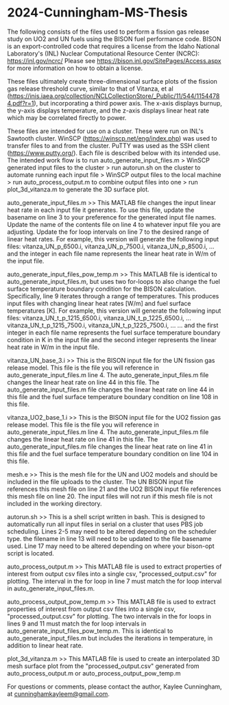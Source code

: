 # 2024-Cunningham-MS-Thesis

The following consists of the files used to perform a fission gas release study on UO2 and UN fuels using the BISON fuel performance code. BISON is an export-controlled code that requires a license from the Idaho National Laboratory's (INL) Nuclear Computational Resource Center (NCRC): https://inl.gov/ncrc/
Please see https://bison.inl.gov/SitePages/Access.aspx for more information on how to obtain a license. 

These files ultimately create three-dimensional surface plots of the fission gas release threshold curve, similar to that of Vitanza, et al (https://inis.iaea.org/collection/NCLCollectionStore/_Public/11/544/11544784.pdf?r=1), but incorporating a third power axis. The x-axis displays burnup, the y-axis displays temperature, and the z-axis displays linear heat rate which may be correlated firectly to power.

These files are intended for use on a cluster. These were run on INL's Sawtooth cluster. WinSCP (https://winscp.net/eng/index.php) was used to transfer files to and from the cluster. PuTTY was used as the SSH client (https://www.putty.org/). Each file is described below with its intended use. The intended work flow is to run auto_generate_input_files.m > WinSCP generated input files to the cluster > run autorun.sh on the cluster to automate running each input file > WinSCP output files to the local machine > run auto_process_output.m to combine output files into one > run plot_3d_vitanza.m to generate the 3D surface plot.

auto_generate_input_files.m >> This MATLAB file changes the input linear heat rate in each input file it generates. To use this file, update the basename on line 3 to your preference for the generated input file names. Update the name of the contents file on line 4 to whatever input file you are adjusting. Update the for loop intervals on line 7 to the desired range of linear heat rates. For example, this version will generate the following input files: vitanza_UN_p_6500.i, vitanza_UN_p_7500.i, vitanza_UN_p_8500.i, ... and the integer in each file name represents the linear heat rate in W/m of the input file.

auto_generate_input_files_pow_temp.m >> This MATLAB file is identical to auto_generate_input_files.m, but uses two for-loops to also change the fuel surface temperature boundary condition for the BISON calculation. Specifically, line 9  iterates through a range of temperatures. This produces input files with changing linear heat rates [W/m] and fuel surface temperatures [K]. For example, this version will generate the following input files: vitanza_UN_t_p_1215_6500.i, vitanza_UN_t_p_1225_6500.i, ... vitanza_UN_t_p_1215_7500.i, vitanza_UN_t_p_1225_7500.i, ... ... and the first integer in each file name represents the fuel surface temperature boundary condition in K in the input file and the second integer represents the linear heat rate in W/m in the input file.

vitanza_UN_base_3.i >> This is the BISON input file for the UN fission gas release model. This file is the file you will reference in auto_generate_input_files.m line 4. The auto_generate_input_files.m file changes the linear heat rate on line 44 in this file. The auto_generate_input_files.m file changes the linear heat rate on line 44 in this file and the fuel surface temperature boundary condition on line 108 in this file.

vitanza_UO2_base_1.i >> This is the BISON input file for the UO2 fission gas release model. This file is the file you will reference in auto_generate_input_files.m line 4. The auto_generate_input_files.m file changes the linear heat rate on line 41 in this file. The auto_generate_input_files.m file changes the linear heat rate on line 41 in this file and the fuel surface temperature boundary condition on line 104 in this file.

mesh.e >> This is the mesh file for the UN and UO2 models and should be included in the file uploads to the cluster. The UN BISON input file references this mesh file on line 21 and the UO2 BISON input file references this mesh file on line 20. The input files will not run if this mesh file is not included in the working directory. 

autorun.sh >> This is a shell script written in bash. This is designed to automatically run all input files in serial on a cluster that uses PBS job scheduling. Lines 2-5 may need to be altered depending on the scheduler type. the filename in line 13 will need to be updated to the file basename used. Line 17 may need to be altered depending on where your bison-opt script is located.

auto_process_output.m >> This MATLAB file is used to extract properties of interest from output csv files into a single csv, "processed_output.csv" for plotting. The interval in the for loop in line 7 must match the for loop interval in auto_generate_input_files.m.

auto_process_output_pow_temp.m >> This MATLAB file is used to extract properties of interest from output csv files into a single csv, "processed_output.csv" for plotting. The two intervals in the for loops in lines 9 and 11 must match the for loop intervals in auto_generate_input_files_pow_temp.m. This is identical to auto_generate_input_files.m but includes the iterations in temperature, in addition to linear heat rate.

plot_3d_vitanza.m >> This MATLAB file is used to create an interpolated 3D mesh surface plot from the "processed_output.csv" generated from auto_process_output.m or auto_process_output_pow_temp.m



For questions or comments, please contact the author, Kaylee Cunningham, at cunninghamkayleem@gmail.com.
